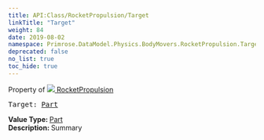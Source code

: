 ```yaml
---
title: API:Class/RocketPropulsion/Target
linkTitle: "Target"
weight: 84
date: 2019-08-02
namespace: Primrose.DataModel.Physics.BodyMovers.RocketPropulsion.Target
deprecated: false
no_list: true
toc_hide: true
---
```

Property of <a href="/docs/api-reference/Class/RocketPropulsion"><img src="/icons/silk/rocket.png"/>&nbsp;RocketPropulsion</a>
<pre class="method-declaration">
Target: <a class="type" href="/docs/api-reference/Class/Part">Part</a></pre>
<b>Value Type: </b>
<a class="type" href="/docs/api-reference/Class/Part">Part</a>
<br/>
<b>Description: </b>
Summary

